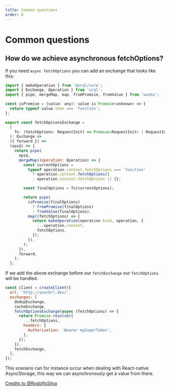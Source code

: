 ```yaml
---
title: Common questions
order: 6
---
```


# Common questions

## How do we achieve asynchronous fetchOptions?

If you need `async fetchOptions` you can add an exchange that looks like this:

```js
import { makeOperation } from '@urql/core';
import { Exchange, Operation } from 'urql';
import { pipe, mergeMap, map, fromPromise, fromValue } from 'wonka';

const isPromise = (value: any): value is Promise<unknown> => {
  return typeof value.then === 'function';
};

export const fetchOptionsExchange =
  (
    fn: (fetchOptions: RequestInit) => Promise<RequestInit> | RequestInit,
  ): Exchange =>
  ({ forward }) =>
  (ops$) => {
    return pipe(
      ops$,
      mergeMap((operation: Operation) => {
        const currentOptions =
          typeof operation.context.fetchOptions === 'function'
            ? operation.context.fetchOptions()
            : operation.context.fetchOptions || {};

        const finalOptions = fn(currentOptions);

        return pipe(
          isPromise(finalOptions)
            ? fromPromise(finalOptions)
            : fromValue(finalOptions),
          map((fetchOptions) => {
            return makeOperation(operation.kind, operation, {
              ...operation.context,
              fetchOptions,
            });
          }),
        );
      }),
      forward,
    );
  };
```

If we add the above exchange before our `fetchExchange` our `fetchOptions` will be handled.

```js
const client = createClient({
  url: 'http://yourUrl.dev/',
  exchanges: [
    dedupExchange,
    cacheExchange,
    fetchOptionsExchange(async (fetchOptions) => {
      return Promise.resolve({
        ...fetchOptions,
        headers: {
          Authorization: 'Bearer mySuperToken',
        },
      });
    }),
    fetchExchange,
  ],
});
```

This scenario can for instance occur when dealing with React-native AsyncStorage, this way we can
asynchronously get a value from there.

[Credits to @RodolfoSilva](https://github.com/FormidableLabs/urql/issues/234#issuecomment-602305153)
